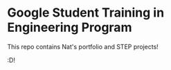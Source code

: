 # Google Student Training in Engineering Program

This repo contains Nat's portfolio and STEP projects! 

:D!

